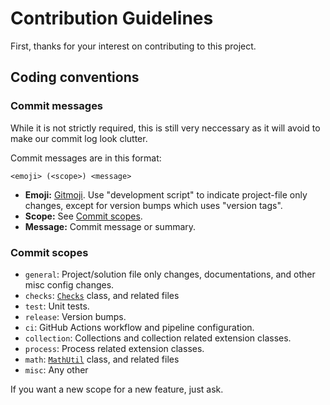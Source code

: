 # Contribution Guidelines

First, thanks for your interest on contributing to this project.

## Coding conventions

### Commit messages

While it is not strictly required, this is still very neccessary as it will avoid to make
our commit log look clutter.

Commit messages are in this format:

```
<emoji> (<scope>) <message>
```

- **Emoji:** [Gitmoji](https://gitmoji.dev/). Use "development script" to indicate
  project-file only changes, except for version bumps which uses "version tags".
- **Scope:** See [Commit scopes](#commit-scopes).
- **Message:** Commit message or summary.

### Commit scopes

- `general`: Project/solution file only changes, documentations, and other misc config changes.
- `checks`: [`Checks`](NexusKrop.IceCube/Exceptions/Checks.cs) class, and related files
- `test`: Unit tests.
- `release`: Version bumps.
- `ci`: GitHub Actions workflow and pipeline configuration.
- `collection`: Collections and collection related extension classes.
- `process`: Process related extension classes.
- `math`: [`MathUtil`](NexusKrop.IceCube/MathUtil.cs) class, and related files
- `misc`: Any other

If you want a new scope for a new feature, just ask.

